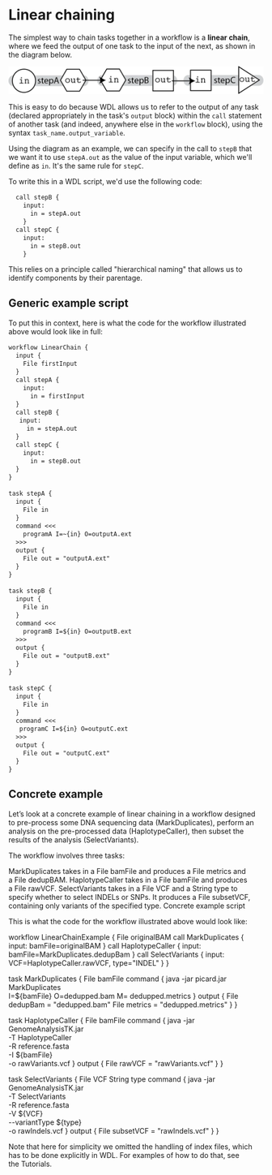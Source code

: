 # Linear chaining
The simplest way to chain tasks together in a workflow is a **linear chain**, where we feed the output of one task to the input of the next, as shown in the diagram below.

![diagram of linear chaining. Input goes through stepA and generates output which is then used as input in stepB, which generates output that is used as input in StepC](./images/linear_chaining.png)

This is easy to do because WDL allows us to refer to the output of any task (declared appropriately in the task's `output` block) within the `call` statement of another task (and indeed, anywhere else in the `workflow` block), using the syntax `task_name.output_variable`. 

Using the diagram as an example, we can specify in the call to `stepB` that we want it to use `stepA.out` as the value of the input variable, which we'll define as `in`.  It's the same rule for `stepC`.

To write this in a WDL script, we'd use the following code:

```wdl
  call stepB { 
    input: 
      in = stepA.out
    }
  call stepC {
    input: 
      in = stepB.out
    }
```

This relies on a principle called "hierarchical naming" that allows us to identify components by their parentage.

## Generic example script

To put this in context, here is what the code for the workflow illustrated above would look like in full:

```wdl
workflow LinearChain {
  input {
    File firstInput
  }
  call stepA { 
    input: 
      in = firstInput
  }
  call stepB {
   input:
     in = stepA.out
  }
  call stepC { 
    input: 
      in = stepB.out
  }
}

task stepA {
  input {
    File in
  }
  command <<<
    programA I=~{in} O=outputA.ext
  >>>
  output { 
    File out = "outputA.ext"
  }
}

task stepB {
  input {
    File in
  }
  command <<<
    programB I=${in} O=outputB.ext
  >>>
  output { 
    File out = "outputB.ext"
  }
}

task stepC {
  input {
    File in
  }
  command <<<
   programC I=${in} O=outputC.ext
  >>>
  output { 
    File out = "outputC.ext" 
  }
}
```

## Concrete example

Let’s look at a concrete example of linear chaining in a workflow designed to pre-process some DNA sequencing data (MarkDuplicates), perform an analysis on the pre-processed data (HaplotypeCaller), then subset the results of the analysis (SelectVariants).

The workflow involves three tasks:

MarkDuplicates takes in a File bamFile and produces a File metrics and a File dedupBAM.
HaplotypeCaller takes in a File bamFile and produces a File rawVCF.
SelectVariants takes in a File VCF and a String type to specify whether to select INDELs or SNPs. It produces a File subsetVCF, containing only variants of the specified type.
Concrete example script

This is what the code for the workflow illustrated above would look like:

workflow LinearChainExample {
  File originalBAM
  call MarkDuplicates { input: bamFile=originalBAM }
  call HaplotypeCaller { input: bamFile=MarkDuplicates.dedupBam }
  call SelectVariants { input: VCF=HaplotypeCaller.rawVCF, type="INDEL" }
}

task MarkDuplicates {
  File bamFile
  command {
    java -jar picard.jar MarkDuplicates \
    I=${bamFile} O=dedupped.bam M= dedupped.metrics
  }
  output {
    File dedupBam = "dedupped.bam"
    File metrics = "dedupped.metrics"
  }
}

task HaplotypeCaller {
  File bamFile
  command {
    java -jar GenomeAnalysisTK.jar \
      -T HaplotypeCaller \
      -R reference.fasta \
      -I ${bamFile} \
      -o rawVariants.vcf
  }
  output {
    File rawVCF = "rawVariants.vcf"
  }
}

task SelectVariants {
  File VCF
  String type
  command {
    java -jar GenomeAnalysisTK.jar \
      -T SelectVariants \
      -R reference.fasta \
      -V ${VCF} \
      --variantType ${type} \
      -o rawIndels.vcf
  }
  output {
    File subsetVCF = "rawIndels.vcf"
  }
}


Note that here for simplicity we omitted the handling of index files, which has to be done explicitly in WDL. For examples of how to do that, see the Tutorials.